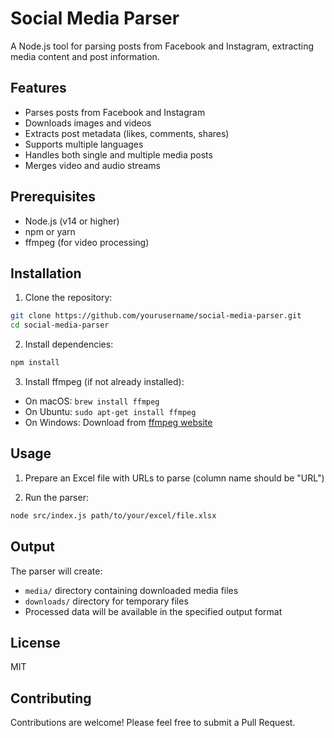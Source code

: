 # Social Media Parser

A Node.js tool for parsing posts from Facebook and Instagram, extracting media content and post information.

## Features

- Parses posts from Facebook and Instagram
- Downloads images and videos
- Extracts post metadata (likes, comments, shares)
- Supports multiple languages
- Handles both single and multiple media posts
- Merges video and audio streams

## Prerequisites

- Node.js (v14 or higher)
- npm or yarn
- ffmpeg (for video processing)

## Installation

1. Clone the repository:
```bash
git clone https://github.com/yourusername/social-media-parser.git
cd social-media-parser
```

2. Install dependencies:
```bash
npm install
```

3. Install ffmpeg (if not already installed):
- On macOS: `brew install ffmpeg`
- On Ubuntu: `sudo apt-get install ffmpeg`
- On Windows: Download from [ffmpeg website](https://ffmpeg.org/download.html)

## Usage

1. Prepare an Excel file with URLs to parse (column name should be "URL")

2. Run the parser:
```bash
node src/index.js path/to/your/excel/file.xlsx
```

## Output

The parser will create:
- `media/` directory containing downloaded media files
- `downloads/` directory for temporary files
- Processed data will be available in the specified output format

## License

MIT

## Contributing

Contributions are welcome! Please feel free to submit a Pull Request. 
